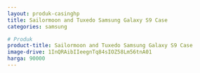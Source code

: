 ```yaml
---
layout: produk-casinghp
title: Sailormoon and Tuxedo Samsung Galaxy S9 Case
categories: samsung

# Produk
product-title: Sailormoon and Tuxedo Samsung Galaxy S9 Case
image-drive: 1InQRAibIIeegnTq84sIOZ58Lm56tnA01
harga: 90000
---
```

